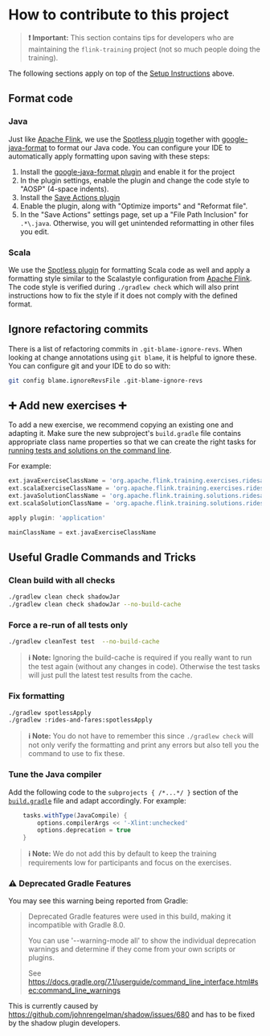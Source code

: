 <!--
Licensed to the Apache Software Foundation (ASF) under one
or more contributor license agreements.  See the NOTICE file
distributed with this work for additional information
regarding copyright ownership.  The ASF licenses this file
to you under the Apache License, Version 2.0 (the
"License"); you may not use this file except in compliance
with the License.  You may obtain a copy of the License at

  http://www.apache.org/licenses/LICENSE-2.0

Unless required by applicable law or agreed to in writing,
software distributed under the License is distributed on an
"AS IS" BASIS, WITHOUT WARRANTIES OR CONDITIONS OF ANY
KIND, either express or implied.  See the License for the
specific language governing permissions and limitations
under the License.
-->

# How to contribute to this project

> **:heavy_exclamation_mark: Important:** This section contains tips for developers who are
> maintaining the `flink-training` project (not so much people doing the training).

The following sections apply on top of the [Setup Instructions](README.md#set-up-your-development-environment) above.

## Format code

### Java

Just like [Apache Flink](https://github.com/apache/flink), we use the [Spotless
plugin](https://github.com/diffplug/spotless/tree/main/plugin-maven) together
with [google-java-format](https://github.com/google/google-java-format) to
format our Java code. You can configure your IDE to automatically apply
formatting upon saving with these steps:

1. Install the [google-java-format
   plugin](https://plugins.jetbrains.com/plugin/8527-google-java-format) and
   enable it for the project
2. In the plugin settings, enable the plugin and change the code style to "AOSP" (4-space indents).
3. Install the [Save Actions
   plugin](https://plugins.jetbrains.com/plugin/7642-save-actions)
4. Enable the plugin, along with "Optimize imports" and "Reformat file".
5. In the "Save Actions" settings page, set up a "File Path Inclusion" for `.*\.java`. Otherwise, you will get
   unintended reformatting in other files you edit.

### Scala

We use the [Spotless
plugin](https://github.com/diffplug/spotless/tree/main/plugin-maven) for
formatting Scala code as well and apply a formatting style similar to the
Scalastyle configuration from [Apache Flink](https://github.com/apache/flink).
The code style is verified during `./gradlew check` which will also print
instructions how to fix the style if it does not comply with the defined
format.

## Ignore refactoring commits

There is a list of refactoring commits in `.git-blame-ignore-revs`.
When looking at change annotations using `git blame`, it is helpful to ignore these.
You can configure git and your IDE to do so with:

```bash
git config blame.ignoreRevsFile .git-blame-ignore-revs
```

## :heavy_plus_sign: Add new exercises :heavy_plus_sign:

To add a new exercise, we recommend copying an existing one and adapting it. Make sure the new subproject's `build.gradle` file
contains appropriate class name properties so that we can create the right tasks for
[running tests and solutions on the command line](README.md#running-exercises-tests-and-solutions-on-the-command-line).

For example:

```groovy
ext.javaExerciseClassName = 'org.apache.flink.training.exercises.ridesandfares.RidesAndFaresExercise'
ext.scalaExerciseClassName = 'org.apache.flink.training.exercises.ridesandfares.scala.RidesAndFaresExercise'
ext.javaSolutionClassName = 'org.apache.flink.training.solutions.ridesandfares.RidesAndFaresSolution'
ext.scalaSolutionClassName = 'org.apache.flink.training.solutions.ridesandfares.scala.RidesAndFaresSolution'

apply plugin: 'application'

mainClassName = ext.javaExerciseClassName
```

## Useful Gradle Commands and Tricks

### Clean build with all checks

```bash
./gradlew clean check shadowJar
./gradlew clean check shadowJar --no-build-cache
```

### Force a re-run of all tests only

```bash
./gradlew cleanTest test  --no-build-cache
```

> **:information_source: Note:** Ignoring the build-cache is required if you really want to run the test again
> (without any changes in code). Otherwise the test tasks will just pull the latest test results from the cache.

### Fix formatting

```bash
./gradlew spotlessApply
./gradlew :rides-and-fares:spotlessApply
```

> **:information_source: Note:** You do not have to remember this since `./gradlew check` will not only
> verify the formatting and print any errors but also tell you the command to use to fix these.

### Tune the Java compiler

Add the following code to the `subprojects { /*...*/ }` section of the
[`build.gradle`](build.gradle) file and adapt accordingly. For example:

```groovy
    tasks.withType(JavaCompile) {
        options.compilerArgs << '-Xlint:unchecked'
        options.deprecation = true
    }
```

> **:information_source: Note:** We do not add this by default to keep the training
> requirements low for participants and focus on the exercises.

### :warning: Deprecated Gradle Features

You may see this warning being reported from Gradle:
> Deprecated Gradle features were used in this build, making it incompatible with Gradle 8.0.
>
> You can use '--warning-mode all' to show the individual deprecation warnings and determine if they come from your own scripts or plugins.
>
> See https://docs.gradle.org/7.1/userguide/command_line_interface.html#sec:command_line_warnings

This is currently caused by https://github.com/johnrengelman/shadow/issues/680
and has to be fixed by the shadow plugin developers.

